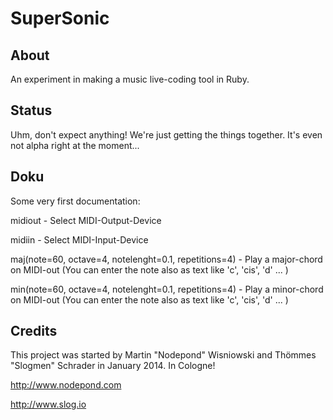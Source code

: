 SuperSonic
==========

About 
-----

An experiment in making a music live-coding tool in Ruby.

Status
------

Uhm, don't expect anything! We're just getting the things together. It's even not alpha right at the moment... 

Doku
----

Some very first documentation:

midiout - Select MIDI-Output-Device

midiin - Select MIDI-Input-Device

maj(note=60, octave=4, notelenght=0.1, repetitions=4) - Play a major-chord on MIDI-out (You can enter the note also as text like 'c', 'cis', 'd' ... )

min(note=60, octave=4, notelenght=0.1, repetitions=4) - Play a minor-chord on MIDI-out (You can enter the note also as text like 'c', 'cis', 'd' ... )

Credits
-------

This project was started by Martin "Nodepond" Wisniowski and Thömmes "Slogmen" Schrader in January 2014. In Cologne!

http://www.nodepond.com

http://www.slog.io
